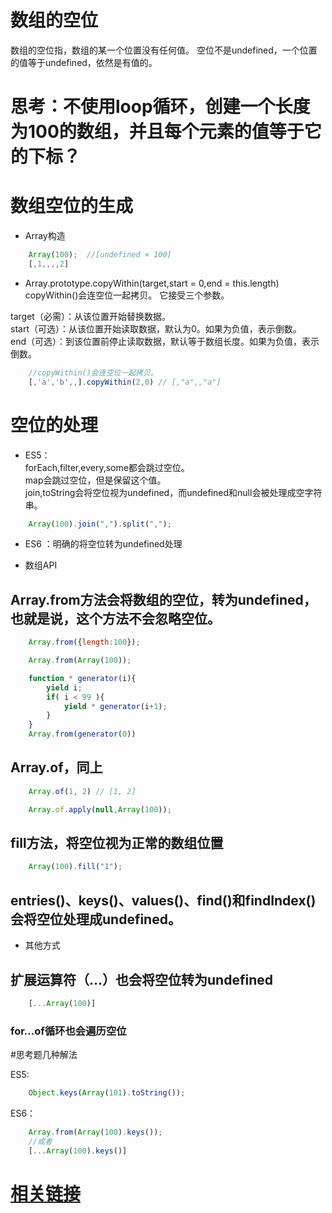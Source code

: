 # 数组的空位
数组的空位指，数组的某一个位置没有任何值。
空位不是undefined，一个位置的值等于undefined，依然是有值的。  

# 思考：不使用loop循环，创建一个长度为100的数组，并且每个元素的值等于它的下标？


# 数组空位的生成
- Array构造
```jsx  
	Array(100);  //[undefined × 100]  
	[,1,,,,2]
```
- Array.prototype.copyWithin(target,start = 0,end = this.length) copyWithin()会连空位一起拷贝。
它接受三个参数。

target（必需）：从该位置开始替换数据。  
start（可选）：从该位置开始读取数据，默认为0。如果为负值，表示倒数。  
end（可选）：到该位置前停止读取数据，默认等于数组长度。如果为负值，表示倒数。  
```jsx  
	//copyWithin()会连空位一起拷贝。
	[,'a','b',,].copyWithin(2,0) // [,"a",,"a"]
```


# 空位的处理
- ES5：   
forEach,filter,every,some都会跳过空位。  
map会跳过空位，但是保留这个值。  
join,toString会将空位视为undefined，而undefined和null会被处理成空字符串。
```jsx
	Array(100).join(",").split(",");
```
- ES6 ：明确的将空位转为undefined处理

- 数组API
## Array.from方法会将数组的空位，转为undefined，也就是说，这个方法不会忽略空位。  
```jsx  
	Array.from({length:100}); 

	Array.from(Array(100));

	function * generator(i){
		yield i;
		if( i < 99 ){
			yield * generator(i+1);
		}
	}
	Array.from(generator(0))
```
## Array.of，同上  

```jsx
	Array.of(1, 2) // [1, 2]

	Array.of.apply(null,Array(100));
```
## fill方法，将空位视为正常的数组位置
```jsx
	Array(100).fill("1");
```
## entries()、keys()、values()、find()和findIndex()会将空位处理成undefined。


- 其他方式
## 扩展运算符（...）也会将空位转为undefined
```jsx
	[...Array(100)]
```
### for...of循环也会遍历空位


#思考题几种解法

ES5:
```jsx
	Object.keys(Array(101).toString());
```
ES6：
```jsx
	Array.from(Array(100).keys());
	//或者
	[...Array(100).keys()]
```

# [相关链接](https://www.zhihu.com/question/41493194)